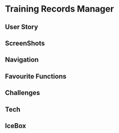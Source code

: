 # Training Records Manager

## User Story

## ScreenShots

## Navigation

## Favourite Functions

## Challenges

## Tech

## IceBox
